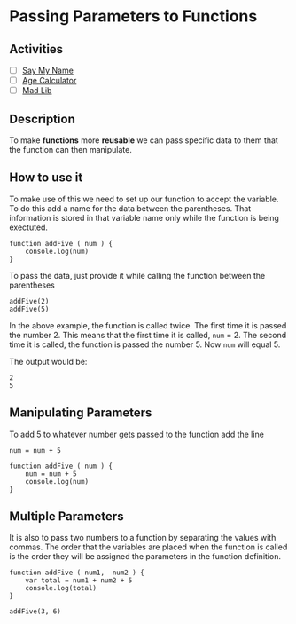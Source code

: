 # Passing Parameters to Functions

## Activities

- [ ] [Say My Name](https://github.com/danleavitt0/codecamp-examples/tree/master/passingParameters/examples/sayMyName)
- [ ] [Age Calculator]()
- [ ] [Mad Lib]()

## Description

To make **functions** more **reusable** we can pass specific data to them that the function can then manipulate.

## How to use it

To make use of this we need to set up our function to accept the variable. To do this add a 
name for the data between the parentheses. That information is stored in that variable name only while the function is
being exectuted.

```
function addFive ( num ) {
	console.log(num)
}
```

To pass the data, just provide it while calling the function between the parentheses
```
addFive(2)
addFive(5)
```

In the above example, the function is called twice. The first time it is passed the number 2. This means that the first
time it is called, `num` = 2. The second time it is called, the function is passed the number 5. Now `num` will equal 5.

The output would be:
```
2
5
```

## Manipulating Parameters

To add 5 to whatever number gets passed to the function add the line

```
num = num + 5
```
```
function addFive ( num ) {
	num = num + 5
	console.log(num)
}
```
## Multiple Parameters

It is also to pass two numbers to a function by separating the values with commas. The order that the variables are placed when the function is called is the order they will be assigned the parameters in the function definition.

	function addFive ( num1,  num2 ) {
		var total = num1 + num2 + 5
		console.log(total)
	}

	addFive(3, 6)
